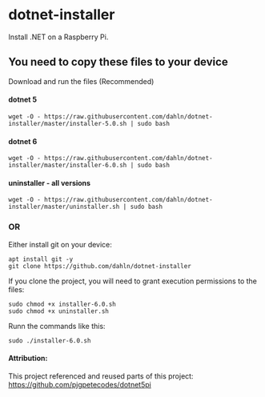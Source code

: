 # dotnet-installer
Install .NET on a Raspberry Pi.

## You need to copy these files to your device
Download and run the files (Recommended)

#### dotnet 5
```
wget -O - https://raw.githubusercontent.com/dahln/dotnet-installer/master/installer-5.0.sh | sudo bash
```
#### dotnet 6
```
wget -O - https://raw.githubusercontent.com/dahln/dotnet-installer/master/installer-6.0.sh | sudo bash
```
#### uninstaller - all versions
```
wget -O - https://raw.githubusercontent.com/dahln/dotnet-installer/master/uninstaller.sh | sudo bash
```
### OR 

Either install git on your device:
```
apt install git -y
git clone https://github.com/dahln/dotnet-installer
```
If you clone the project, you will need to grant execution permissions to the files:
```
sudo chmod +x installer-6.0.sh
sudo chmod +x uninstaller.sh
```
Runn the commands like this:
```
sudo ./installer-6.0.sh 
```


#### Attribution:
This project referenced and reused parts of this project: https://github.com/pjgpetecodes/dotnet5pi
